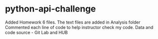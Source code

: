 # python-api-challenge
Added Homework 6 files. The text files are added in Analysis folder Commented each line of code to help instructor check my code. Data and code source - Git Lab and HUB
